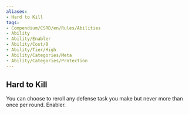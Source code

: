 ```yaml
---
aliases:
- Hard to Kill
tags:
- Compendium/CSRD/en/Rules/Abilities
- Ability
- Ability/Enabler
- Ability/Cost/0
- Ability/Tier/High
- Ability/Categories/Meta
- Ability/Categories/Protection
---
```


  
## Hard to Kill  
You can choose to reroll any defense task you make but never more than once per round. Enabler.